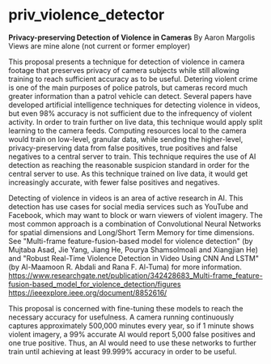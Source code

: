 # priv_violence_detector
**Privacy-preserving Detection of Violence in Cameras**
By Aaron Margolis
Views are mine alone (not current or former employer)

This proposal presents a technique for detection of violence in camera footage that preserves privacy of camera subjects
while still allowing training to reach sufficient accuracy as to be useful. Detering violent crime is one of the main
purposes of police patrols, but cameras record much greater information than a patrol vehicle can detect. Several papers
have developed artificial intelligence techniques for detecting violence in videos, but even 98% accuracy is not sufficient
due to the infrequency of violent activity. In order to train further on live data, this technique would apply split learning
to the camera feeds. Computing resources local to the camera would train on low-level, granular data, while sending the
higher-level, privacy-preserving data from false positives, true positives and false negatives to a central server to train.
This technique requires the use of AI detection as reaching the reasonable suspicion standard in order for the central server
to use. As this technique trained on live data, it would get increasingly accurate, with fewer false positives and negatives.

Detecting of violence in videos is an area of active research in AI. This detection has use cases for social media services
such as YouTube and Facebook, which may want to block or warn viewers of violent imagery. The most common approach is a
combination of Convolutional Neural Networks for spatial dimensions and Long/Short Term Memory for time dimensions. See
"Multi-frame feature-fusion-based model for violence detection" (by Mujtaba Asad, Jie Yang, Jiang He, Pourya Shamsolmoali
and Xiangjian He) and "Robust Real-Time Violence Detection in Video Using CNN And LSTM" (by Al-Maamoon R. Abdali and Rana
F. Al-Tuma) for more information. 
https://www.researchgate.net/publication/342428683_Multi-frame_feature-fusion-based_model_for_violence_detection/figures
https://ieeexplore.ieee.org/document/8852616/

This proposal is concerned with fine-tuning these models to reach the necessary accuracy for usefulness. A camera running 
continuously captures approximately 500,000 minutes every year, so if 1 minute shows violent imagery, a 99% accurate AI would 
report 5,000 false positives and one true positive. Thus, an AI would need to use these networks to further train until 
achieving at least 99.999% accuracy in order to be useful.
